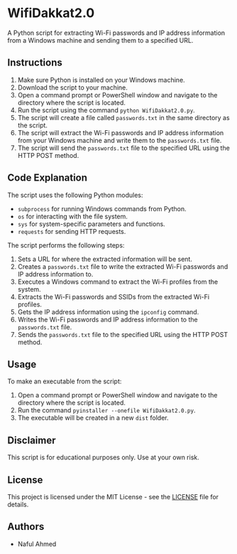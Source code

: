</head>
<body>
	<h1>WifiDakkat2.0</h1>
	<p>A Python script for extracting Wi-Fi passwords and IP address information from a Windows machine and sending them to a specified URL.</p>
	<h2>Instructions</h2>
<ol>
	<li>Make sure Python is installed on your Windows machine.</li>
	<li>Download the script to your machine.</li>
	<li>Open a command prompt or PowerShell window and navigate to the directory where the script is located.</li>
	<li>Run the script using the command <code>python WifiDakkat2.0.py</code>.</li>
	<li>The script will create a file called <code>passwords.txt</code> in the same directory as the script.</li>
	<li>The script will extract the Wi-Fi passwords and IP address information from your Windows machine and write them to the <code>passwords.txt</code> file.</li>
	<li>The script will send the <code>passwords.txt</code> file to the specified URL using the HTTP POST method.</li>
</ol>

<h2>Code Explanation</h2>
<p>The script uses the following Python modules:</p>
<ul>
	<li><code>subprocess</code> for running Windows commands from Python.</li>
	<li><code>os</code> for interacting with the file system.</li>
	<li><code>sys</code> for system-specific parameters and functions.</li>
	<li><code>requests</code> for sending HTTP requests.</li>
</ul>

<p>The script performs the following steps:</p>
<ol>
	<li>Sets a URL for where the extracted information will be sent.</li>
	<li>Creates a <code>passwords.txt</code> file to write the extracted Wi-Fi passwords and IP address information to.</li>
	<li>Executes a Windows command to extract the Wi-Fi profiles from the system.</li>
	<li>Extracts the Wi-Fi passwords and SSIDs from the extracted Wi-Fi profiles.</li>
	<li>Gets the IP address information using the <code>ipconfig</code> command.</li>
	<li>Writes the Wi-Fi passwords and IP address information to the <code>passwords.txt</code> file.</li>
	<li>Sends the <code>passwords.txt</code> file to the specified URL using the HTTP POST method.</li>
</ol>

<h2>Usage</h2>
<p>To make an executable from the script:</p>
<ol>
	<li>Open a command prompt or PowerShell window and navigate to the directory where the script is located.</li>
	<li>Run the command <code>pyinstaller --onefile WifiDakkat2.0.py</code>.</li>
	<li>The executable will be created in a new <code>dist</code> folder.</li>
</ol>

<h2>Disclaimer</h2>
<p>This script is for educational purposes only. Use at your own risk.</p>

<h2>License</h2>
<p>This project is licensed under the MIT License - see the <a href="https://github.com/nafiul93/WifiDakkat2.0/blob/main/license.txt">LICENSE</a> file for details.</p>

<h2>Authors</h2>
<ul>
	<li>Naful Ahmed</li>
